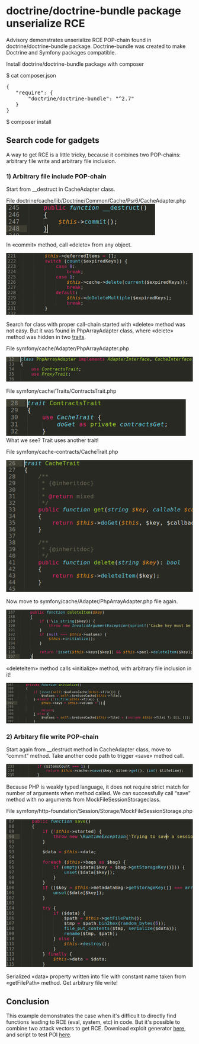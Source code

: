 # doctrine/doctrine-bundle package unserialize RCE

Advisory demonstrates unserialize RCE POP-chain found in doctrine/doctrine-bundle package. Doctrine-bundle was created to make Doctrine and Symfony packages compatible.

Install doctrine/doctrine-bundle package with composer

$ cat composer.json
<pre>
{
   "require": {
       "doctrine/doctrine-bundle": "^2.7"
   }
}
</pre>
$ composer install

## Search code for gadgets

A way to get RCE is a little tricky, because it combines two POP-chains: arbitrary file write and arbitrary file inclusion.

### 1) Arbitrary file include POP-chain

Start from \_\_destruct in CacheAdapter class.

File doctrine/cache/lib/Doctrine/Common/Cache/Psr6/CacheAdapter.php
![](images/doctrine_html_33eea6785efcfe8f.png)

In «commit» method, call «delete» from any object.

![](images/doctrine_html_7a7e2121a7a3dde1.png)

Search for class with proper call-chain started with «delete» method was not easy. But it was found in PhpArrayAdapter class, where «delete» method was hidden in two <a href="https://www.php.net/manual/ru/language.oop5.traits.php">traits</a>.

File symfony/cache/Adapter/PhpArrayAdapter.php

![](images/doctrine_html_e4f5af3445fab273.png)

File symfony/cache/Traits/ContractsTrait.php

![](images/doctrine_html_e96927aa5995f80.png)
What we see? Trait uses another trait!

File symfony/cache-contracts/CacheTrait.php

![](images/doctrine_html_45ae46847beda264.png)

Now move to symfony/cache/Adapter/PhpArrayAdapter.php file again.

![](images/doctrine_html_537d72753dd7bd34.png)

«deleteItem» method calls «initialize» method, with arbitrary file inclusion in it!

![](images/doctrine_html_af33cc527d9ff148.png)

### 2) Arbitary file write POP-chain

Start again from \_\_destruct method in CacheAdapter class, move to “commit” method. Take another code path to trigger «save» method call.

![](images/doctrine_html_685c3921e8401304.png)

Because PHP is weakly typed language, it does not require strict match for number of arguments when method called. We can successfully call “save” method with no arguments from MockFileSessionStorageclass.

File symfony/http-foundation/Session/Storage/MockFileSessionStorage.php

![](images/doctrine_html_a8bac774b4aa8de6.png)

Serialized «data» property written into file with constant name taken from «getFilePath» method. Get arbitrary file write!

## Conclusion

This example demonstrates the case when it's difficult to directly find functions leading to RCE (eval, system, etc) in code. But it's possible to combine two attack vectors to get RCE.
Download exploit generator <a href="./gen_poi.php">here</a>, and script to test POI <a href="./test_poi.php">here</a>.
